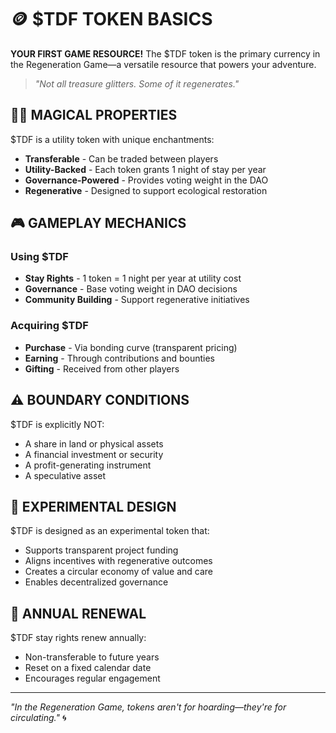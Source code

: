 # 🪙 $TDF TOKEN BASICS

**YOUR FIRST GAME RESOURCE!** The $TDF token is the primary currency in the Regeneration Game—a versatile resource that powers your adventure.

> *"Not all treasure glitters. Some of it regenerates."*

## 🧙‍♂️ MAGICAL PROPERTIES

$TDF is a utility token with unique enchantments:

- **Transferable** - Can be traded between players
- **Utility-Backed** - Each token grants 1 night of stay per year
- **Governance-Powered** - Provides voting weight in the DAO
- **Regenerative** - Designed to support ecological restoration

## 🎮 GAMEPLAY MECHANICS

### Using $TDF
- **Stay Rights** - 1 token = 1 night per year at utility cost
- **Governance** - Base voting weight in DAO decisions
- **Community Building** - Support regenerative initiatives

### Acquiring $TDF
- **Purchase** - Via bonding curve (transparent pricing)
- **Earning** - Through contributions and bounties
- **Gifting** - Received from other players

## ⚠️ BOUNDARY CONDITIONS

$TDF is explicitly NOT:
- A share in land or physical assets
- A financial investment or security
- A profit-generating instrument
- A speculative asset

## 🧪 EXPERIMENTAL DESIGN

$TDF is designed as an experimental token that:
- Supports transparent project funding
- Aligns incentives with regenerative outcomes
- Creates a circular economy of value and care
- Enables decentralized governance

## 🔄 ANNUAL RENEWAL

$TDF stay rights renew annually:
- Non-transferable to future years
- Reset on a fixed calendar date
- Encourages regular engagement

---

*"In the Regeneration Game, tokens aren't for hoarding—they're for circulating."* 🌀
